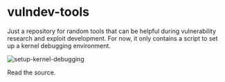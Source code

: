 # vulndev-tools

Just a repository for random tools that can be helpful during vulnerability
research and exploit development. For now, it only contains a script to set up
a kernel debugging environment.

![setup-kernel-debugging](setup-kernel-debugging.gif)

Read the source.
